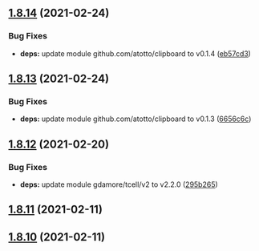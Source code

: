 ## [1.8.14](https://github.com/dds/aoc2019/compare/v1.8.13...v1.8.14) (2021-02-24)


### Bug Fixes

* **deps:** update module github.com/atotto/clipboard to v0.1.4 ([eb57cd3](https://github.com/dds/aoc2019/commit/eb57cd30ba04e123105b2ce56ec689e4d0642c32))



## [1.8.13](https://github.com/dds/aoc2019/compare/v1.8.12...v1.8.13) (2021-02-24)


### Bug Fixes

* **deps:** update module github.com/atotto/clipboard to v0.1.3 ([6656c6c](https://github.com/dds/aoc2019/commit/6656c6c66bce92c9040b6848ee8d822aef194e10))



## [1.8.12](https://github.com/dds/aoc2019/compare/v1.8.11...v1.8.12) (2021-02-20)


### Bug Fixes

* **deps:** update module gdamore/tcell/v2 to v2.2.0 ([295b265](https://github.com/dds/aoc2019/commit/295b2659218ce6620828e88132f1aa785dd3d552))



## [1.8.11](https://github.com/dds/aoc2019/compare/v1.8.10...v1.8.11) (2021-02-11)



## [1.8.10](https://github.com/dds/aoc2019/compare/v1.8.9...v1.8.10) (2021-02-11)



